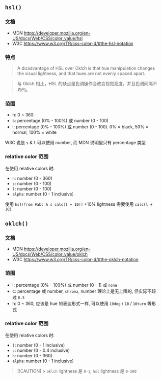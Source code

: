 ## `hsl()`

### 文档

- MDN https://developer.mozilla.org/en-US/docs/Web/CSS/color_value/hsl
- W3C https://www.w3.org/TR/css-color-4/#the-hsl-notation

### 特点

> A disadvantage of HSL over Oklch is that hue manipulation changes the visual lightness,
> and that hues are not evenly spaced apart.

> 与 Oklch 相比，HSL 的缺点是色调操作会改变视觉亮度，并且色调间隔不均匀。

### 范围

- h: 0 ~ 360
- s: percentage (0% - 100%) 或 number (0 - 100)
- l: percentage (0% - 100%) 或 number (0 - 100). 0% = black, 50% = normal, 100% = white

W3C 说是 `s` & `l` 可以使用 number, 而 MDN 说明里只有 percentage 类型

### relative color 范围

在使用 relative colors 时:

- `h`: number (0 - 360)
- `s`: number (0 - 100)
- `l`: number (0 - 100)
- `alpha`: number (0 - 1 inclusive)

使用 `hsl(from #abc h s calc(l + 10))` +10% lightness 需要使用 `calc(l + 10)`

## `oklch()`

### 文档

- MDN https://developer.mozilla.org/en-US/docs/Web/CSS/color_value/oklch
- W3C https://www.w3.org/TR/css-color-4/#the-oklch-notation

### 范围

- l: percentage (0% - 100%) 或 number (0 - 1) 或 `none`
- c: percentage 或 number, `chroma`, number 理论上是无上限的, 但实际不超过 `0.5`
- h: 0 ~ 360, 应该是 hue 的表达形式一样, 可以使用 `10deg` / `10` / `10turn` 等形式

### relative color 范围

在使用 relative colors 时:

- `l`: number (0 - 1 inclusive)
- `c`: number (0 - 0.4 inclusive)
- `h`: number (0 - 360)
- `alpha`: number (0 - 1 inclusive)

> [!CAUTION] > `oklch` lightness 是 `0-1`, `hsl` lightness 是 `0-100`
